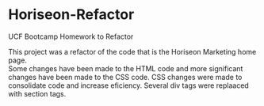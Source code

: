 # Horiseon-Refactor
UCF Bootcamp Homework to Refactor

This project was a refactor of the code that is the Horiseon Marketing home page.  
Some changes have been made to the HTML code and more significant changes have been made to the CSS code.
CSS changes were made to consolidate code and increase eficiency.
Several div tags were replaaced with section tags.